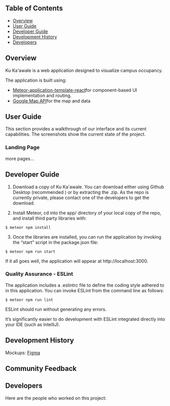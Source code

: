 ## Table of Contents
* [Overview](#overview)
* [User Guide](#user-guide)
* [Developer Guide](#developer-guide)
* [Development History](#project-development-history)
* [Developers](#developers)

## Overview

Ku Ka'awale is a web application designed to visualize campus occupancy.

The application is built using:
- [Meteor-application-template-react](https://github.com/ics-software-engineering/meteor-application-template-react)for component-based UI implementation and routing.
- [Google Map API]()for the map and data 

## User Guide
This section provides a walkthrough of our interface and its current capabilities. The screenshots show the current state of the project. 



### Landing Page

more pages...

## Developer Guide
1. Download a copy of Ku Ka'awale. You can download either using Github Desktop (recommended
) or by extracting the .zip. As the repo is currently private, please contact one of the
 developers to get the download.

2. Install Meteor, cd into the app/ directory of your local copy of the repo, and install third party libraries with:

```$ meteor npm install```

3. Once the libraries are installed, you can run the application by invoking the “start” script in the package.json file:

```$ meteor npm run start```

If it all goes well, the application will appear at http://localhost:3000.

### Quality Assurance - ESLint

The application includes a .eslintrc file to define the coding style adhered to in this application. You can invoke ESLint from the command line as follows:

```$ meteor npm run lint```

ESLint should run without generating any errors.

It’s significantly easier to do development with ESLint integrated directly into your IDE (such as IntelliJ).

## Development History

Mockups: [Figma](https://www.figma.com/file/jqSCTOCo7MpTyWXJH9Uu4h/MapMock?node-id=0%3A1)

## Community Feedback

## Developers
Here are the people who worked on this project:
